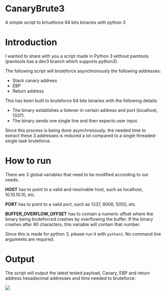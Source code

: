 # CanaryBrute3
A simple script to brtueforce 64 bits binaries with python 3


# Introduction
I wanted to share with you a script made in Python 3 without pwntools (pwntools has a dev3 branch which supports python3).

The following script will bruteforce asynchronously the following addresses:

- Stack canary address
- EBP
- Return address

This has been built to bruteforce 64 bits binaries with the following details:

- The binary establishes a listener in certain address and port (localhost, 1337).
- The binary sends one single line and then expects user input.

Since this process is being done asynchronously, the needed time to extract these 3 addresses is reduced a lot compared to a single threaded-single task bruteforce.

# How to run
There are 3 global variables that need to be modified according to our needs.

**HOST** has to point to a valid and resolvable host, such as localhost, 10.10.10.10, etc.

**PORT** has to point to a valid port, such as 1337, 8006, 5050, etc.

**BUFFER_OVERFLOW_OFFSET** has to contain a numeric offset where the binary being bruteforced crashes by overflowing the buffer. If the binary crashes after 80 characters, this variable will contain that number.

Since this is made for python 3, please run it with `python3`. No command line arguments are required.
# Output
The script will output the latest tested payload, Canary, EBP and return address hexadecimal addresses and time needed to bruteforce:

![](https://posts.xh4h.com/assets/images/brute-1.png)
